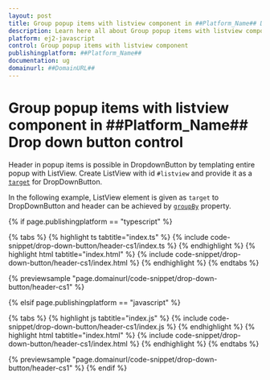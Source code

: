 ```yaml
---
layout: post
title: Group popup items with listview component in ##Platform_Name## Drop down button control | Syncfusion
description: Learn here all about Group popup items with listview component in Syncfusion ##Platform_Name## Drop down button control of Syncfusion Essential JS 2 and more.
platform: ej2-javascript
control: Group popup items with listview component 
publishingplatform: ##Platform_Name##
documentation: ug
domainurl: ##DomainURL##
---
```


# Group popup items with listview component in ##Platform_Name## Drop down button control

Header in popup items is possible in DropdownButton by templating entire popup with ListView. Create ListView with id `#listview` and provide it as a [`target`](https://ej2.syncfusion.com/documentation/api/drop-down-button/#target) for DropDownButton.

In the following example, ListView element is given as `target` to DropDownButton and header can be achieved by [`groupBy`](https://ej2.syncfusion.com/documentation/api/list-view/fieldSettingsModel/#groupby) property.

{% if page.publishingplatform == "typescript" %}

 {% tabs %}
{% highlight ts tabtitle="index.ts" %}
{% include code-snippet/drop-down-button/header-cs1/index.ts %}
{% endhighlight %}
{% highlight html tabtitle="index.html" %}
{% include code-snippet/drop-down-button/header-cs1/index.html %}
{% endhighlight %}
{% endtabs %}
        
{% previewsample "page.domainurl/code-snippet/drop-down-button/header-cs1" %}

{% elsif page.publishingplatform == "javascript" %}

{% tabs %}
{% highlight js tabtitle="index.js" %}
{% include code-snippet/drop-down-button/header-cs1/index.js %}
{% endhighlight %}
{% highlight html tabtitle="index.html" %}
{% include code-snippet/drop-down-button/header-cs1/index.html %}
{% endhighlight %}
{% endtabs %}

{% previewsample "page.domainurl/code-snippet/drop-down-button/header-cs1" %}
{% endif %}